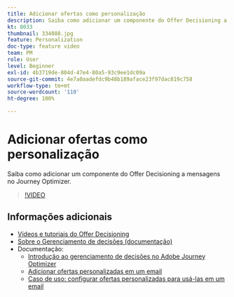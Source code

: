 ```yaml
---
title: Adicionar ofertas como personalização
description: Saiba como adicionar um componente do Offer Decisioning a mensagens no Journey Optimizer.
kt: 8033
thumbnail: 334088.jpg
feature: Personalization
doc-type: feature video
team: PM
role: User
level: Beginner
exl-id: 4b3719de-804d-47e4-80a5-93c9ee1dc09a
source-git-commit: 4e7a0aadefdc9b48b189aface23f97dac819c758
workflow-type: tm+mt
source-wordcount: '110'
ht-degree: 100%

---
```


# Adicionar ofertas como personalização

Saiba como adicionar um componente do Offer Decisioning a mensagens no Journey Optimizer.

>[!VIDEO](https://video.tv.adobe.com/v/334088?quality=12)

## Informações adicionais

* [Vídeos e tutoriais do Offer Decisioning](https://experienceleague.adobe.com/docs/offer-decisioning-learn/tutorials/overview.html?lang=pt-BR)
* [Sobre o Gerenciamento de decisões (documentação)](https://experienceleague.adobe.com/docs/journey-optimizer/using/offer-decisioniong/get-started/starting-offer-decisioning.html?lang=pt-BR)
* Documentação:
   * [Introdução ao gerenciamento de decisões no Adobe Journey Optimizer](https://experienceleague.adobe.com/docs/journey-optimizer/using/offer-decisioniong/get-started/starting-offer-decisioning.html)
   * [Adicionar ofertas personalizadas em um email](https://experienceleague.adobe.com/docs/journey-optimizer/using/personalization/deliver-personalized-offers.html?lang=pt-BR)
   * [Caso de uso: configurar ofertas personalizadas para usá-las em um email](https://experienceleague.adobe.com/docs/journey-optimizer/using/offer-decisioniong/get-started/offers-e2e.html?lang=pt-BR)
